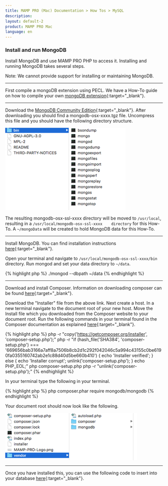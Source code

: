```yaml
---
title: MAMP PRO (Mac) Documentation > How Tos > MySQL
description: 
layout: default-2
product: MAMP PRO Mac
language: en
---
```


### Install and run MongoDB

Install MongoDB and use MAMP PRO PHP to access it. Installing and running MongoDB takes several steps.

<div class="alert" role="alert">
Note: We cannot provide support for installing or maintaining MongoDB.
</div>

---

First compile a mongoDB extension using PECL. We have a How-To guide on how to compile your own [mongoDB extension](http://documentation.mamp.info/en/MAMP-PRO-Mac/How-Tos/General/PECL/){:target="_blank"}.

---

Download the [MongoDB Community Edition](https://www.mongodb.com/download-center#community){:target="_blank"}. After downloading you should find a mongodb-osx-xxxx.tgz file. Uncompress this file and you should have the following directory structure. 

![MAMP](/en/MAMP-PRO-Mac/How-Tos/MySQL/InstallMongoDB/mongoDBStructure.png)

The resulting mongodb-osx-ssl-xxxx directory will be moved to `/usr/local`, resulting in a `/usr/local/mongodb-osx-ssl-xxxx    directory` for this How-To. A `~/mongoData` will be created to hold MongoDB data for this How-To.

---

Install MongoDB. You can find installation instructions [here](https://docs.mongodb.com/manual/tutorial/install-mongodb-on-os-x/){:target="_blank"}.

  Open your terminal and navigate to `/usr/local/mongodb-osx-ssl-xxxx/bin` directory. Run mongod and set your data directory to `~/data`.
  
  {% highlight php %}
  ./mongod --dbpath ~/data
  {% endhighlight %}
  
---

Download and install Composer. Information on downloading composer can be found [here](https://getcomposer.org/doc/00-intro.md){:target="_blank"}.

Download the "Installer" file from the above link. Next create a host. In a new terminal navigate to the document root of   your new host. Move the Install file which you downloaded from the Composer website to your document root. Run the following commands in your terminal found in the Composer documentation as explained [here](https://getcomposer.org/download/){:target="_blank"}.
 
 {% highlight php %}
  php -r "copy('https://getcomposer.org/installer', 'composer-setup.php');"
    php -r "if (hash_file('SHA384', 'composer-setup.php') === '669656bab3166a7aff8a7506b8cb2d1c292f042046c5a994c43155c0be6190fa0355160742ab2e1c88d40d5be660b410') { echo 'Installer verified'; } else { echo 'Installer corrupt'; unlink('composer-setup.php'); } echo PHP_EOL;"
  php composer-setup.php
  php -r "unlink('composer-setup.php');"
 {% endhighlight %}
  
 In your terminal type the following in your terminal.
    
 {% highlight php %}
   php composer.phar require mongodb/mongodb
 {% endhighlight %}
    
    
 Your document root should now look like the following.
    
    
![MAMP](/en/MAMP-PRO-Mac/How-Tos/MySQL/InstallMongoDB/documentRoot.png)
    
---

Once you have installed this, you can use the following code to insert into your database 
[here](http://php.net/manual/de/mongodb.tutorial.library.php){:target="_blank"}.


